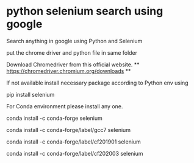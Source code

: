 # python selenium search using google
Search anything in google using Python and Selenium

put the chrome driver and python file in same folder

Download Chromedriver from this official website.
**
https://chromedriver.chromium.org/downloads
**

If not available install necessary package according to Python env using 

pip install selenium

For Conda environment please install any one.

conda install -c conda-forge selenium

conda install -c conda-forge/label/gcc7 selenium

conda install -c conda-forge/label/cf201901 selenium

conda install -c conda-forge/label/cf202003 selenium
